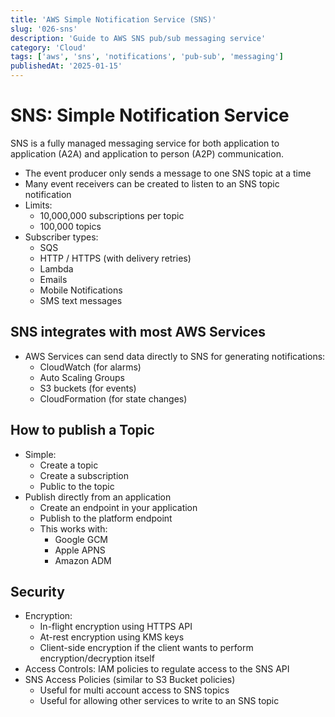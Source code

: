 ```yaml
---
title: 'AWS Simple Notification Service (SNS)'
slug: '026-sns'
description: 'Guide to AWS SNS pub/sub messaging service'
category: 'Cloud'
tags: ['aws', 'sns', 'notifications', 'pub-sub', 'messaging']
publishedAt: '2025-01-15'
---
```


# SNS: Simple Notification Service

SNS is a fully managed messaging service for both application to application (A2A) and application to person (A2P) communication.

- The event producer only sends a message to one SNS topic at a time
- Many event receivers can be created to listen to an SNS topic notification
- Limits:
  - 10,000,000 subscriptions per topic
  - 100,000 topics
- Subscriber types:
  - SQS
  - HTTP / HTTPS (with delivery retries)
  - Lambda
  - Emails
  - Mobile Notifications
  - SMS text messages

## SNS integrates with most AWS Services

- AWS Services can send data directly to SNS for generating notifications:
  - CloudWatch (for alarms)
  - Auto Scaling Groups
  - S3 buckets (for events)
  - CloudFormation (for state changes)

## How to publish a Topic

- Simple:
  - Create a topic
  - Create a subscription
  - Public to the topic
- Publish directly from an application
  - Create an endpoint in your application
  - Publish to the platform endpoint
  - This works with:
    - Google GCM
    - Apple APNS
    - Amazon ADM

## Security

- Encryption:
  - In-flight encryption using HTTPS API
  - At-rest encryption using KMS keys
  - Client-side encryption if the client wants to perform encryption/decryption itself
- Access Controls: IAM policies to regulate access to the SNS API
- SNS Access Policies (similar to S3 Bucket policies)
  - Useful for multi account access to SNS topics
  - Useful for allowing other services to write to an SNS topic
